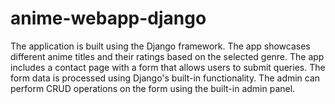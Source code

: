 # anime-webapp-django
The application is built using the Django framework. The app showcases different anime titles and their ratings based on the selected genre. The app includes a contact page with a form that allows users to submit queries. The form data is processed using Django's built-in functionality. The admin can perform CRUD operations on the form using the built-in admin panel.
